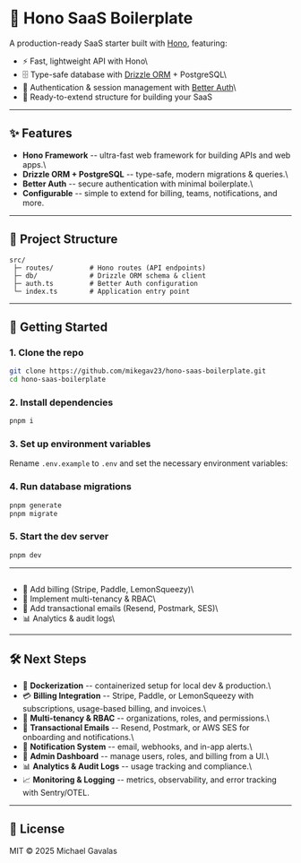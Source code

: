 # 🚀 Hono SaaS Boilerplate

A production-ready SaaS starter built with [Hono](https://hono.dev),
featuring:

- ⚡ Fast, lightweight API with Hono\
- 🗄️ Type-safe database with [Drizzle
  ORM](https://orm.drizzle.team/) + PostgreSQL\
- 🔑 Authentication & session management with [Better
  Auth](https://better-auth.com/)\
- 🧩 Ready-to-extend structure for building your SaaS

---

## ✨ Features

- **Hono Framework** -- ultra-fast web framework for building APIs and
  web apps.\
- **Drizzle ORM + PostgreSQL** -- type-safe, modern migrations &
  queries.\
- **Better Auth** -- secure authentication with minimal boilerplate.\
- **Configurable** -- simple to extend for billing, teams,
  notifications, and more.

---

## 📂 Project Structure

    src/
     ├─ routes/         # Hono routes (API endpoints)
     ├─ db/             # Drizzle ORM schema & client
     ├─ auth.ts         # Better Auth configuration
     └─ index.ts        # Application entry point

---

## 🚀 Getting Started

### 1. Clone the repo

```bash
git clone https://github.com/mikegav23/hono-saas-boilerplate.git
cd hono-saas-boilerplate
```

### 2. Install dependencies

```bash
pnpm i
```

### 3. Set up environment variables

Rename `.env.example` to `.env` and set the necessary environment variables:

### 4. Run database migrations

```bash
pnpm generate
pnpm migrate
```

### 5. Start the dev server

```bash
pnpm dev
```

---

##

- 🔧 Add billing (Stripe, Paddle, LemonSqueezy)\
- 👥 Implement multi-tenancy & RBAC\
- 📧 Add transactional emails (Resend, Postmark, SES)\
- 📊 Analytics & audit logs\

---

## 🛠️ Next Steps

- 🐳 **Dockerization** -- containerized setup for local dev &
  production.\
- 💳 **Billing Integration** -- Stripe, Paddle, or LemonSqueezy with
  subscriptions, usage-based billing, and invoices.\
- 👥 **Multi-tenancy & RBAC** -- organizations, roles, and
  permissions.\
- 📧 **Transactional Emails** -- Resend, Postmark, or AWS SES for
  onboarding and notifications.\
- 🔔 **Notification System** -- email, webhooks, and in-app alerts.\
- 🎨 **Admin Dashboard** -- manage users, roles, and billing from a
  UI.\
- 📊 **Analytics & Audit Logs** -- usage tracking and compliance.\
- 📈 **Monitoring & Logging** -- metrics, observability, and error
  tracking with Sentry/OTEL.

---

## 📜 License

MIT © 2025 Michael Gavalas

